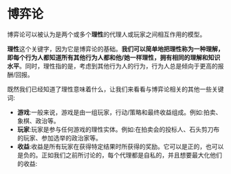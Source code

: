 # 博弈论

博弈论可以被认为是两个或多个**理性**的代理人或玩家之间相互作用的模型。

**理性**这个关键字，因为它是博弈论的基础。**我们可以简单地把理性称为一种理解，即每个行为人都知道所有其他行为人都和他/她一样理性，拥有相同的理解和知识水平**。同时，理性指的是，考虑到其他行为人的行为，行为人总是倾向于更高的报酬/回报。

既然我们已经知道了理性意味着什么，让我们来看看与博弈论相关的其他一些关键词:

- **游戏**:一般来说，游戏是由一组玩家，行动/策略和最终收益组成。例如:拍卖、象棋、政治等。
- **玩家**:玩家是参与任何游戏的理性实体。例如:在拍卖会的投标人、石头剪刀布的玩家、参加选举的政治家等。
- **收益**:收益是所有玩家在获得特定结果时所获得的奖励。它可以是正的，也可以是负的。正如我们之前所讨论的，每个代理都是自私的，并且想要最大化他们的收益: